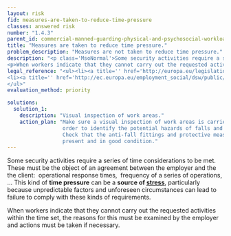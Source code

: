 ```yaml
---
layout: risk
fid: measures-are-taken-to-reduce-time-pressure
classes: answered risk
number: "1.4.3"
parent_id: commercial-manned-guarding-physical-and-psychosocial-workload
title: "Measures are taken to reduce time pressure."
problem_description: "Measures are not taken to reduce time pressure."
description: "<p class='MsoNormal'>Some security activities require a series of time considerations to be met. These must be the object of an agreement between the employer and the  the client:  operational response times,  frequency of a series of operations, ... This kind of <strong>time pressure</strong> can be a <strong>source of <a title='' href='https://osha.europa.eu/en/topics/stress' target='_blank' rel='nofollow'>stress</a></strong>, particularly because unpredictable factors and unforeseen circumstances can lead to failure to comply with these kinds of requirements.</p>&#13;
<p>When workers indicate that they cannot carry out the requested activities within the time set, the reasons for this must be examined by the employer and actions must be taken if necessary.</p>"
legal_reference: "<ul><li><a title='' href='http://europa.eu/legislation_summaries/employment_and_social_policy/health_hygiene_safety_at_work/c11113_en.htm' rel='nofollow' target='_blank'>89/391/CEE Implementing measures to improve the health and safety of workers (framework directive).</a></li>&#13;
<li><a title='' href='http://ec.europa.eu/employment_social/dsw/public/actRetrieveText.do?id=10402' rel='nofollow' target='_blank'>EU Framework agreement on work-related stress</a></li>&#13;
</ul>"
evaluation_method: priority

solutions:
  solution_1:
    description: "Visual inspection of work areas."
    action_plan: "Make sure a visual inspection of work areas is carried out in
                  order to identify the potential hazards of falls and slips.
                  Check that the anti-fall fittings and protective measures are
                  present and in good condition."
---
```

Some security activities require a series of time considerations to be met.
These must be the object of an agreement between the employer and the  the
client:  operational response times,  frequency of a series of operations, ...
This kind of **time pressure** can be a **source of
[stress](https://osha.europa.eu/en/topics/stress)**, particularly because
unpredictable factors and unforeseen circumstances can lead to failure to
comply with these kinds of requirements.

When workers indicate that they cannot carry out the requested activities
within the time set, the reasons for this must be examined by the employer and
actions must be taken if necessary.


